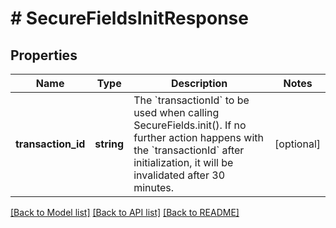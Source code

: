 # # SecureFieldsInitResponse

## Properties

Name | Type | Description | Notes
------------ | ------------- | ------------- | -------------
**transaction_id** | **string** | The &#x60;transactionId&#x60; to be used when calling SecureFields.init(). If no further action happens with the &#x60;transactionId&#x60; after initialization, it will be invalidated after 30 minutes. | [optional]

[[Back to Model list]](../../README.md#models) [[Back to API list]](../../README.md#endpoints) [[Back to README]](../../README.md)
